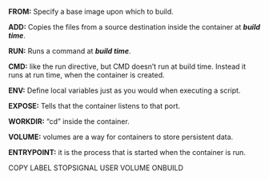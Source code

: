 **FROM:** Specify a base image upon which to build.

**ADD:** Copies the files from a source destination inside the container at ***build time***.

**RUN:** Runs a command at ***build time***.

**CMD:** like the run directive, but CMD doesn’t run at build time. Instead it runs at run time, when the container is created.

**ENV:** Define local variables just as you would when executing a script.

**EXPOSE:** Tells that the container listens to that port.

**WORKDIR:** “cd” inside the container.

**VOLUME:** volumes are a way for containers to store persistent data.

**ENTRYPOINT:** it is the process that is started when the container is run.


COPY
LABEL
STOPSIGNAL
USER
VOLUME
ONBUILD
